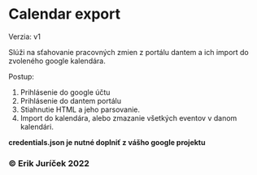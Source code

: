 # Calendar export
Verzia: v1

Slúži na sťahovanie pracovných zmien z portálu dantem a ich import do zvoleného google kalendára. 

Postup:
1) Prihlásenie do google účtu
2) Prihlásenie do dantem portálu
3) Stiahnutie HTML a jeho parsovanie.
4) Import do kalendára, alebo zmazanie všetkých eventov v danom kalendári.

**credentials.json je nutné doplniť z vášho google projektu**


### © Erik Juríček 2022
